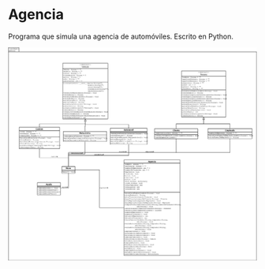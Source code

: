 # Agencia
Programa que simula una agencia de automóviles. Escrito en Python.

![diagrama](./lin/diagrama.png)
